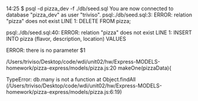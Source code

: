14:25 $ psql -d pizza_dev -f ./db/seed.sql
You are now connected to database "pizza_dev" as user "triviso".
psql:./db/seed.sql:3: ERROR:  relation "pizza" does not exist
LINE 1: DELETE FROM pizza;

psql:./db/seed.sql:40: ERROR:  relation "pizza" does not exist
LINE 1: INSERT INTO pizza (flavor, description, location) VALUES

ERROR: there is no parameter $1

/Users/triviso/Desktop/code/wdi/unit02/hw/Express-MODELS-homework/pizza-express/models/pizza.js:20
    makeOne(pizzaData){

TypeError: db.many is not a function
    at Object.findAll (/Users/triviso/Desktop/code/wdi/unit02/hw/Express-MODELS-homework/pizza-express/models/pizza.js:6:19)

